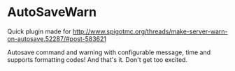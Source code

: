 # AutoSaveWarn

Quick plugin made for
http://www.spigotmc.org/threads/make-server-warn-on-autosave.52287/#post-583621

Autosave command and warning with configurable message, time and supports formatting codes!
And that's it. Don't get too excited.
